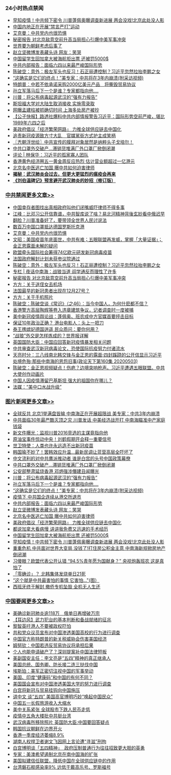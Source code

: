 <div class="catlist">
<h3>24小时热点禁闻</h3>
<ul>
<li><a href="https://github.com/fqnews/bnews/blob/master/topimagenews/20200504/1323028.md">早知疫情！中共频下密令 川普蓬佩奥曝调查新进展 两会没戏!北京此处没人影</a></li>
<li><a href="https://github.com/fqnews/bnews/blob/master/baitai/20200504/1323066.md">中国内地正在开展“禁言严打”运动</a></li>
<li><a href="https://github.com/fqnews/bnews/blob/master/cbnews/20200505/1323205.md">艾克曼：中共党内也很恐惧</a></li>
<li><a href="https://github.com/fqnews/bnews/blob/master/cbnews/20200505/1323172.md">秘密报告 对北京敌意空前升高当局担心引爆中美军事冲突</a></li>
<li><a href="https://github.com/fqnews/bnews/blob/master/ssgc/20200504/1323086.md">世界要为朝鲜考虑后事了</a></li>
<li><a href="https://github.com/fqnews/bnews/blob/master/topimagenews/20200505/1323207.md">赵立坚微博发表藏头诗 网友：笑哭</a></li>
<li><a href="https://github.com/fqnews/bnews/blob/master/topimagenews/20200504/1323041.md">中国留学生回加拿大被海航拒出票 还被罚5000$</a></li>
<li><a href="https://github.com/fqnews/bnews/blob/master/topimagenews/20200505/1323262.md">中共内部报告：面临六四以来最严峻国际形势</a></li>
<li><a href="https://github.com/fqnews/bnews/blob/master/cbnews/20200505/1323193.md">陈破空：意外：极左军头也反习！石正丽遭控制？习近平忽然拉抬李鹏之女 </a></li>
<li><a href="https://github.com/fqnews/bnews/blob/master/topimagenews/20200505/1323284.md">“这确实是它们的终点！”美专家：中共将在3年内崩溃(附采访视频)</a></li>
<li><a href="https://github.com/fqnews/bnews/blob/master/headline/20200504/1323075.md">特朗普︰中若不依承诺采购2000亿美元产品　将撕毁贸易协议</a></li>
<li><a href="https://github.com/fqnews/bnews/blob/master/topimagenews/20200505/1323306.md">孙立军落马后下一个是谁？专家都指向他....</a></li>
<li><a href="https://github.com/fqnews/bnews/blob/master/topimagenews/20200505/1323307.md">川普：将公布病毒起源武汉的“强有力报告”</a></li>
<li><a href="https://github.com/fqnews/bnews/blob/master/worldnews/20200505/1323125.md">斯坦福大学对大陆生取消接收 实施零录取</a></li>
<li><a href="https://github.com/fqnews/bnews/blob/master/comments/20200505/1323317.md">网曝孟建柱被抓确切时间 上海多处房产被抄</a></li>
<li><a href="https://github.com/fqnews/bnews/blob/master/bannedvideo/20200505/1323232.md">【公子快报】路透社爆料中共内部情报警告习近平：国际形势空前严峻，堪比1989年六四之后 </a></li>
<li><a href="https://github.com/fqnews/bnews/blob/master/topimagenews/20200504/1323114.md">美政府倡议「经济繁荣网路」 力推全球供应链去中国化</a></li>
<li><a href="https://github.com/fqnews/bnews/blob/master/headline/20200504/1323029.md">追责新冠疫源致方寸大乱　官媒駡街方式护主成笑柄</a></li>
<li><a href="https://github.com/fqnews/bnews/blob/master/ssgc/20200505/1323194.md">〖兲朝浮世绘〗中共宣传的膜拜对象居然是纳粹头子戈培尔！</a></li>
<li><a href="https://github.com/fqnews/bnews/blob/master/topimagenews/20200505/1323340.md">中共口罩外交破产…滞销货堆满厂外口罩厂掀倒闭潮</a></li>
<li><a href="https://github.com/fqnews/bnews/blob/master/ssgc/20200504/1323104.md">评论 | 林保华：习近平的孤家寡人团队</a></li>
<li><a href="https://github.com/fqnews/bnews/blob/master/cnnews/hknews/20200505/1323144.md">香港黄色经济圈五一黄金周反应热烈 估计营业额超过一亿港元</a></li>
<li><a href="https://github.com/fqnews/bnews/blob/master/topimagenews/20200505/1323206.md">北京名中医逃亡加国 曝中共如何迫害律师</a></li>
<li><b><a href="https://github.com/fqnews/bnews/blob/master/comments/20200211/1275071.md" target="_blank">揭秘：武汉肺炎会过去，但更大更猛烈的瘟疫会再来</a></b></li>
<li><b><a href="https://github.com/fqnews/bnews/blob/master/comments/20200207/1272816.md" target="_blank">《刘伯温碑记》预言避开武汉肺炎的妙招（修订版）</a></b></li>
</ul>
</div>

<div class="catlist">
<h3><a href="https://github.com/fqnews/bnews/blob/master/cbnews/" target="_blank">中共禁闻</a><span><a href="https://github.com/fqnews/bnews/blob/master/cbnews/" target="_blank" rel="nofollow">更多文章>></a></span></h3>
<ul>
<li><a href="https://github.com/fqnews/bnews/blob/master/cbnews/20200505/1323390.md" target="_blank">中国幸存者图找出真相政府叫他们闭嘴威吓律师不得多事</a></li>
<li><a href="https://github.com/fqnews/bnews/blob/master/cbnews/20200505/1323364.md" target="_blank">江峰：比邓习公开信靠谱，中共智库说了啥？易北河精神背後玄妙看中俄迟早翻脸？川普准备好了，要带领全世界人民讨说法</a></li>
<li><a href="https://github.com/fqnews/bnews/blob/master/cbnews/20200505/1323234.md" target="_blank">数百万中国口罩抵达德国罗斯托克港</a></li>
<li><a href="https://github.com/fqnews/bnews/blob/master/cbnews/20200505/1323205.md" target="_blank">艾克曼：中共党内也很恐惧</a></li>
<li><a href="https://github.com/fqnews/bnews/blob/master/cbnews/20200505/1323202.md" target="_blank">文昭：美国疫苗年底面世，中共有难；五眼联盟再发威，掌握「大量证据」；金正恩露面未解的疑问</a></li>
<li><a href="https://github.com/fqnews/bnews/blob/master/cbnews/20200505/1323200.md" target="_blank">欧盟牵头国际社会筹得74亿欧元研发新冠病毒疫苗</a></li>
<li><a href="https://github.com/fqnews/bnews/blob/master/cbnews/20200505/1323199.md" target="_blank">法国政府解封计划未获参议院通过</a></li>
<li><a href="https://github.com/fqnews/bnews/blob/master/cbnews/20200505/1323193.md" target="_blank">陈破空：意外：极左军头也反习！石正丽遭控制？习近平忽然拉抬李鹏之女</a></li>
<li><a href="https://github.com/fqnews/bnews/blob/master/cbnews/20200505/1323179.md" target="_blank">专栏 | 夜话中南海：战狼当道    阎学通反而理性了许多</a></li>
<li><a href="https://github.com/fqnews/bnews/blob/master/cbnews/20200505/1323172.md" target="_blank">秘密报告 对北京敌意空前升高当局担心引爆中美军事冲突</a></li>
<li><a href="https://github.com/fqnews/bnews/blob/master/cbnews/20200505/1323165.md" target="_blank">方方：关于送侄女去机场</a></li>
<li><a href="https://github.com/fqnews/bnews/blob/master/cbnews/20200505/1323163.md" target="_blank">法国最早的新冠患者出现在12月27号？</a></li>
<li><a href="https://github.com/fqnews/bnews/blob/master/cbnews/20200505/1323162.md" target="_blank">方方：关于手机照片</a></li>
<li><a href="https://github.com/fqnews/bnews/blob/master/cbnews/20200505/1323127.md" target="_blank">陈破空：陈破空谈《常识》（之46）：当今中国人，为何什麽都不信？</a></li>
<li><a href="https://github.com/fqnews/bnews/blob/master/cbnews/20200505/1323126.md" target="_blank">香港警方高层陶辉等卷入违章建筑争议，记者调查时一度被捕</a></li>
<li><a href="https://github.com/fqnews/bnews/blob/master/cbnews/20200504/1323108.md" target="_blank">美中新冠疫情舆论战：蓬佩奥、班农成中方官媒首要抨击目标</a></li>
<li><a href="https://github.com/fqnews/bnews/blob/master/cbnews/20200504/1323107.md" target="_blank">保证10年政治正确？ 港台电影人：头上一把刀</a></li>
<li><a href="https://github.com/fqnews/bnews/blob/master/cbnews/20200504/1323057.md" target="_blank">泰王携嫔妃德国逍遥 民众质问：要你何用？</a></li>
<li><a href="https://github.com/fqnews/bnews/blob/master/cbnews/20200504/1323054.md" target="_blank">“战狼”外交是怎样炼成的？世界报详解</a></li>
<li><a href="https://github.com/fqnews/bnews/blob/master/cbnews/20200504/1323040.md" target="_blank">英国国防大臣：中国应回答新冠疫情暴发相关问题</a></li>
<li><a href="https://github.com/fqnews/bnews/blob/master/cbnews/20200504/1323014.md" target="_blank">中共审查武汉新冠病毒论文，恐使国际抗疫努力付诸流水</a></li>
<li><a href="https://github.com/fqnews/bnews/blob/master/cbnews/20200504/1322879.md" target="_blank">天亮时分：三八线南北韩交锋与金正恩的露面;四封蹊跷的公开信显示习近平处境危殆;那些中南海的恩怨旧事(政论天下第160集 20200503)</a></li>
<li><a href="https://github.com/fqnews/bnews/blob/master/cbnews/20200504/1322820.md" target="_blank">陈破空：金正恩视频疑点！伤疤？边境突响枪声。习近平遭遇五眼联盟。中共大使创作动画片</a></li>
<li><a href="https://github.com/fqnews/bnews/blob/master/cbnews/20200504/1322818.md" target="_blank">中国人因疫情滞留巴基斯坦 强大的祖国你在哪儿？</a></li>
<li><a href="https://github.com/fqnews/bnews/blob/master/cbnews/20200504/1322810.md" target="_blank">法媒：“美中口水战升级”</a></li>

</ul>
</div>
<div class="catlist">
<h3><a href="https://github.com/fqnews/bnews/blob/master/topimagenews/" target="_blank">图片新闻</a><span><a href="https://github.com/fqnews/bnews/blob/master/topimagenews/" target="_blank" rel="nofollow">更多文章>></a></span></h3>
<ul>
<li><a href="https://github.com/fqnews/bnews/blob/master/topimagenews/20200505/1323407.md" target="_blank">全球反共 北京1举满盘皆输 中南海正在开展超限战 美专家：中共3年内崩溃</a></li>
<li><a href="https://github.com/fqnews/bnews/blob/master/topimagenews/20200505/1323381.md" target="_blank">中共面临30年最严酷灭顶之灾 川普发话 中美经济战开打 中南海瞄准中产家庭钱袋</a></li>
<li><a href="https://github.com/fqnews/bnews/blob/master/topimagenews/20200505/1323378.md" target="_blank">新文件曝光：监视川普2016竞选的主谋竟指向他</a></li>
<li><a href="https://github.com/fqnews/bnews/blob/master/topimagenews/20200505/1323377.md" target="_blank">原油宝事件惊动中央！刘鹤假期开会释一重要信号</a></li>
<li><a href="https://github.com/fqnews/bnews/blob/master/topimagenews/20200505/1323375.md" target="_blank">世卫特使：人类也许永远造不出新冠疫苗</a></li>
<li><a href="https://github.com/fqnews/bnews/blob/master/topimagenews/20200505/1323363.md" target="_blank">韩国瑜不妙了！罢韩效应升温…最新民调让蓝营高层全吓坏了</a></li>
<li><a href="https://github.com/fqnews/bnews/blob/master/topimagenews/20200505/1323341.md" target="_blank">中文流利的对中共鹰派推动者 谁是白宫的头号中国政策幕僚</a></li>
<li><a href="https://github.com/fqnews/bnews/blob/master/topimagenews/20200505/1323340.md" target="_blank">中共口罩外交破产…滞销货堆满厂外口罩厂掀倒闭潮</a></li>
<li><a href="https://github.com/fqnews/bnews/blob/master/topimagenews/20200505/1323332.md" target="_blank">公安部整肃延烧香港 邓炳强涉僭建丑闻曝光</a></li>
<li><a href="https://github.com/fqnews/bnews/blob/master/topimagenews/20200505/1323307.md" target="_blank">川普：将公布病毒起源武汉的“强有力报告”</a></li>
<li><a href="https://github.com/fqnews/bnews/blob/master/topimagenews/20200505/1323306.md" target="_blank">孙立军落马后下一个是谁？专家都指向他&#8230;.</a></li>
<li><a href="https://github.com/fqnews/bnews/blob/master/topimagenews/20200505/1323284.md" target="_blank">“这确实是它们的终点！”美专家：中共将在3年内崩溃(附采访视频)</a></li>
<li><a href="https://github.com/fqnews/bnews/blob/master/topimagenews/20200505/1323283.md" target="_blank">疫情下 中共国企连续从港交所退市</a></li>
<li><a href="https://github.com/fqnews/bnews/blob/master/topimagenews/20200505/1323262.md" target="_blank">中共内部报告：面临六四以来最严峻国际形势</a></li>
<li><a href="https://github.com/fqnews/bnews/blob/master/topimagenews/20200505/1323207.md" target="_blank">赵立坚微博发表藏头诗 网友：笑哭</a></li>
<li><a href="https://github.com/fqnews/bnews/blob/master/topimagenews/20200505/1323206.md" target="_blank">北京名中医逃亡加国 曝中共如何迫害律师</a></li>
<li><a href="https://github.com/fqnews/bnews/blob/master/topimagenews/20200504/1323114.md" target="_blank">美政府倡议「经济繁荣网路」 力推全球供应链去中国化</a></li>
<li><a href="https://github.com/fqnews/bnews/blob/master/topimagenews/20200504/1323042.md" target="_blank">都说加拿大看病慢 讲讲我免费又迅速的手术经历</a></li>
<li><a href="https://github.com/fqnews/bnews/blob/master/topimagenews/20200504/1323041.md" target="_blank">中国留学生回加拿大被海航拒出票 还被罚5000$</a></li>
<li><a href="https://github.com/fqnews/bnews/blob/master/topimagenews/20200504/1323028.md" target="_blank">早知疫情！中共频下密令 川普蓬佩奥曝调查新进展 两会没戏!北京此处没人影</a></li>
<li><a href="https://github.com/fqnews/bnews/blob/master/topimagenews/20200504/1322978.md" target="_blank">重重危机 中共面对世界大变局 没钱了!打住房公积金主意 中南海新规掀房地产倒闭潮</a></li>
<li><a href="https://github.com/fqnews/bnews/blob/master/topimagenews/20200504/1322973.md" target="_blank">习傻眼？欧盟代表公开认错 “94.5%青年愿为国献身？” 央视炮轰班农 这是真怕了</a></li>
<li><a href="https://github.com/fqnews/bnews/blob/master/topimagenews/20200504/1322972.md" target="_blank">「零确诊」？ 北韩集体发烧单日21死</a></li>
<li><a href="https://github.com/fqnews/bnews/blob/master/topimagenews/20200504/1322953.md" target="_blank">“这个就是中共最害怕的事情 它害怕&#8230;&quot;(图）</a></li>
<li><a href="https://github.com/fqnews/bnews/blob/master/topimagenews/20200504/1322933.md" target="_blank">西班牙终于解封 撤侨专机坠毁 全机无人生还</a></li>

</ul>
</div>
<div class="catlist">
<h3><a href="https://github.com/fqnews/bnews/blob/master/headline/" target="_blank">中国要闻</a><span><a href="https://github.com/fqnews/bnews/blob/master/headline/" target="_blank" rel="nofollow">更多文章>></a></span></h3>
<ul>
<li><a href="https://github.com/fqnews/bnews/blob/master/headline/20200505/1323419.md" target="_blank">美确诊新冠肺炎逾118万　俄单日再增破万宗</a></li>
<li><a href="https://github.com/fqnews/bnews/blob/master/headline/20200505/1323392.md" target="_blank">【耳边风】武力犯台的基本判断和备战就绪的征兆</a></li>
<li><a href="https://github.com/fqnews/bnews/blob/master/headline/20200505/1323379.md" target="_blank">黎智英吁港人不要被政权吓怕</a></li>
<li><a href="https://github.com/fqnews/bnews/blob/master/headline/20200505/1323224.md" target="_blank">共和党众议员宣布对中国渗透美国高校的行为进行调查</a></li>
<li><a href="https://github.com/fqnews/bnews/blob/master/headline/20200505/1323220.md" target="_blank">中国官方称特朗普的新关税威胁会伤害美国经济</a></li>
<li><a href="https://github.com/fqnews/bnews/blob/master/headline/20200505/1323197.md" target="_blank">姆努钦：中国若违反贸易协议将承担后果</a></li>
<li><a href="https://github.com/fqnews/bnews/blob/master/headline/20200505/1323196.md" target="_blank">个人也能申请破产了？深圳提案补中国法律短板</a></li>
<li><a href="https://github.com/fqnews/bnews/blob/master/headline/20200505/1323192.md" target="_blank">美副国安主任：李文亮是“五四”精神的真正继承人</a></li>
<li><a href="https://github.com/fqnews/bnews/blob/master/headline/20200505/1323191.md" target="_blank">美国总统、国务卿、防长接二连三挞伐中国</a></li>
<li><a href="https://github.com/fqnews/bnews/blob/master/headline/20200505/1323189.md" target="_blank">埃斯珀：美军正密切注视中国的军事举动</a></li>
<li><a href="https://github.com/fqnews/bnews/blob/master/headline/20200505/1323186.md" target="_blank">美国、印度“健康码”和中国的有何不同？</a></li>
<li><a href="https://github.com/fqnews/bnews/blob/master/headline/20200505/1323185.md" target="_blank">美国国会宣布对中国渗透美国大学的努力进行调查</a></li>
<li><a href="https://github.com/fqnews/bnews/blob/master/headline/20200505/1323184.md" target="_blank">白宫将新冠与贸易挂钩向中国施压</a></li>
<li><a href="https://github.com/fqnews/bnews/blob/master/headline/20200505/1323178.md" target="_blank">讲中文 谈“五四”  美国高官博明巧妙“唤起中国民众”</a></li>
<li><a href="https://github.com/fqnews/bnews/blob/master/headline/20200505/1323177.md" target="_blank">中国五一长假旅游收入大缩水</a></li>
<li><a href="https://github.com/fqnews/bnews/blob/master/headline/20200505/1323176.md" target="_blank">美中关系紧张  全球股市下跌人民币走低</a></li>
<li><a href="https://github.com/fqnews/bnews/blob/master/headline/20200505/1323175.md" target="_blank">疫情中五角大楼批中共挺台湾</a></li>
<li><a href="https://github.com/fqnews/bnews/blob/master/headline/20200505/1323156.md" target="_blank">武汉病毒所移除照片 英国防大臣:中国要回答疑点</a></li>
<li><a href="https://github.com/fqnews/bnews/blob/master/headline/20200505/1323148.md" target="_blank">韩国抗议朝鲜在边界开火</a></li>
<li><a href="https://github.com/fqnews/bnews/blob/master/headline/20200505/1323147.md" target="_blank">香港一季度经济萎缩8.9%</a></li>
<li><a href="https://github.com/fqnews/bnews/blob/master/headline/20200505/1323143.md" target="_blank">湖南人权捍卫者谢文飞因网上言论遭“寻滋”刑拘</a></li>
<li><a href="https://github.com/fqnews/bnews/blob/master/headline/20200505/1323142.md" target="_blank">白宫博明谈「五四精神」　政府压制普通行为往往招致更大胆的英勇</a></li>
<li><a href="https://github.com/fqnews/bnews/blob/master/headline/20200505/1323131.md" target="_blank">专家：美澳希望遏制北京在南中国海的扩张</a></li>
<li><a href="https://github.com/fqnews/bnews/blob/master/headline/20200505/1323130.md" target="_blank">美国拟建信任联盟，降低中国在全球供应链中的作用</a></li>
<li><a href="https://github.com/fqnews/bnews/blob/master/headline/20200505/1323128.md" target="_blank">台湾磐石舰感染率9% 远低于戴高乐号、罗斯福号</a></li>

</ul>
</div>